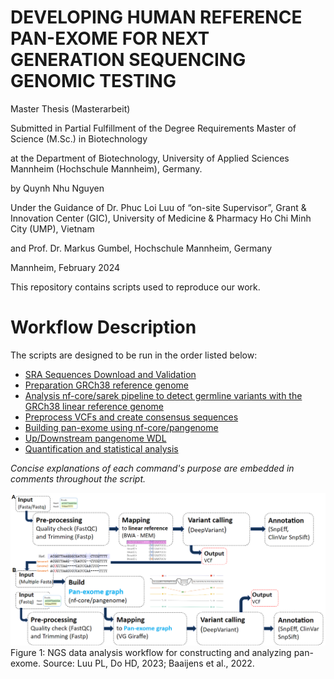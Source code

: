 # **DEVELOPING HUMAN REFERENCE PAN-EXOME FOR NEXT GENERATION SEQUENCING GENOMIC TESTING**
Master Thesis (Masterarbeit)

Submitted in Partial Fulfillment of the Degree Requirements Master of Science (M.Sc.) in Biotechnology

at the Department of Biotechnology, University of Applied Sciences Mannheim (Hochschule Mannheim), Germany.

by Quynh Nhu Nguyen

Under the Guidance of Dr. Phuc Loi Luu of “on-site Supervisor”, Grant & Innovation Center (GIC), University of Medicine & Pharmacy Ho Chi Minh City (UMP), Vietnam 

and Prof. Dr. Markus Gumbel, Hochschule Mannheim, Germany

Mannheim, February 2024 

This repository contains scripts used to reproduce our work.

# Workflow Description
The scripts are designed to be run in the order listed below:
- [SRA Sequences Download and Validation](https://github.com/LuciaNhuNguyen/Masterarbeit/tree/main/Download_raw_data)
- [Preparation GRCh38 reference genome](https://github.com/LuciaNhuNguyen/Masterarbeit/tree/main/Preparation_reference_genome)
- [Analysis nf-core/sarek pipeline to detect germline variants with the GRCh38 linear reference genome](https://github.com/LuciaNhuNguyen/Masterarbeit/tree/main/Linear_pipeline)
- [Preprocess VCFs and create consensus sequences](https://github.com/LuciaNhuNguyen/Masterarbeit/tree/main/Preprocess_VCFs_and_create%20_consensus%20_sequences)
- [Building pan-exome using nf-core/pangenome](https://github.com/LuciaNhuNguyen/Masterarbeit/tree/main/Building_pan-exome)
- [Up/Downstream pangenome WDL](https://github.com/LuciaNhuNguyen/Masterarbeit/tree/main/Pan-exome_pipeline)
- [Quantification and statistical analysis](https://github.com/LuciaNhuNguyen/Masterarbeit/tree/main/Statistics)

*Concise explanations of each command's purpose are embedded in comments throughout the script.*

![img](https://github.com/LuciaNhuNguyen/Masterarbeit/blob/main/Figures/workflow_overview.png)
Figure 1: NGS data analysis workflow for constructing and analyzing pan-exome. Source: Luu PL, Do HD, 2023; Baaijens et al., 2022.
